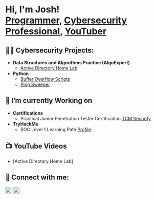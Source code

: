 <h1>Hi, I'm Josh! <br/><a href="https://github.com/joshmadakor1">Programmer</a>, <a href="https://www.linkedin.com/in/joshmadakor/">Cybersecurity Professional</a>, <a href="https://www.youtube.com/c/joshmadakor">YouTuber</a></h1>

<h2>👨‍💻 Cybersecurity Projects:</h2>

- <b>Data Structures and Algorithms Practice (AlgoExpert)</b>
  - [Active Directory Home Lab](https://github.com/joshmadakor1/Algorithms-Practice)
- <b>Python</b>
  - [Buffer Overflow Scripts](https://github.com/joshmadakor1/Package-Delivery-Pathfinding-Algorithm)
  - [Ping Sweeper](https://github.com/joshmadakor1/Package-Delivery-Pathfinding-Algorithm)

<h2>🔭 I’m currently Working on</h2>

- <b>Certifications</b>
  - Practical Junior Penetration Tester Certification [TCM Security](https://certifications.tcm-sec.com/pjpt/)
- <b>TryHackMe</b>
  - SOC Level 1 Learning Path [Profile](https://tryhackme.com/p/Honygu)

<h2>📺 YouTube Videos</h2>  

- [Active Directory Home Lab]

<h2> 🤳 Connect with me:</h2>

[<img align="left" alt="JoshMadakor | LinkedIn" width="22px" src="https://cdn.jsdelivr.net/npm/simple-icons@v3/icons/linkedin.svg" />][linkedin]
[<img align="left" alt="JoshMadakor | Instagram" width="22px" src="https://cdn.jsdelivr.net/npm/simple-icons@v3/icons/instagram.svg" />][instagram]

[instagram]: https://www.instagram.com/ygorhonesto/
[linkedin]: https://www.linkedin.com/in/ygorhonesto

<!--
**honestoygor/honestoygor** is a ✨ _special_ ✨ repository because its `README.md` (this file) appears on your GitHub profile.

Here are some ideas to get you started:

- 🔭 I’m currently working on ...
- 🌱 I’m currently learning ...
- 👯 I’m looking to collaborate on ...
- 🤔 I’m looking for help with ...
- 💬 Ask me about ...
- 📫 How to reach me: ...
- 😄 Pronouns: ...
- ⚡ Fun fact: ...
-->
